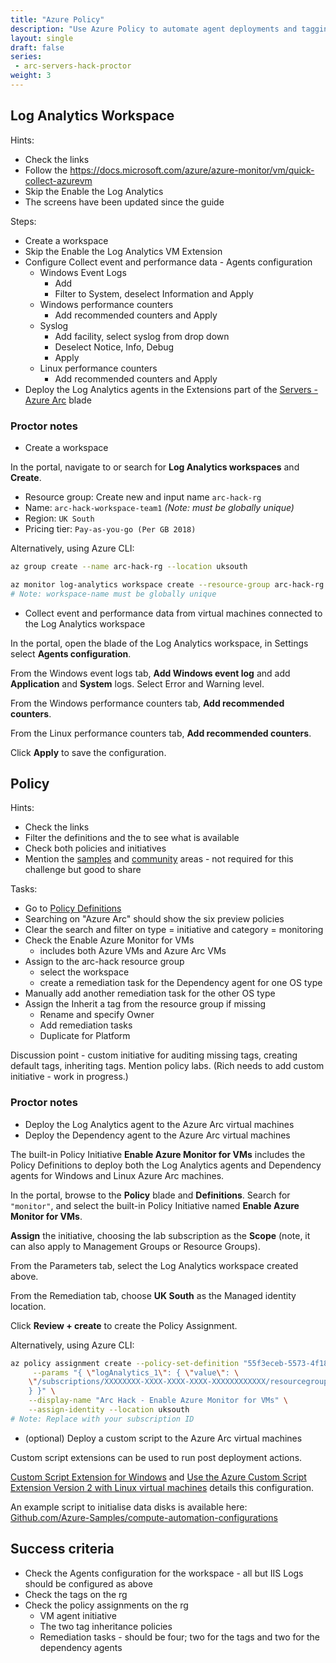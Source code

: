 ```yaml
---
title: "Azure Policy"
description: "Use Azure Policy to automate agent deployments and tagging for your Azure Arc Virtual Machines."
layout: single
draft: false
series:
 - arc-servers-hack-proctor
weight: 3
---
```


## Log Analytics Workspace

Hints:

* Check the links
* Follow the <https://docs.microsoft.com/azure/azure-monitor/vm/quick-collect-azurevm>
* Skip the Enable the Log Analytics
* The screens have been updated since the guide

Steps:

* Create a workspace
* Skip the Enable the Log Analytics VM Extension
* Configure Collect event and performance data - Agents configuration
  * Windows Event Logs
    * Add
    * Filter to System, deselect Information and Apply
  * Windows performance counters
    * Add recommended counters and Apply
  * Syslog
    * Add facility, select syslog from drop down
    * Deselect Notice, Info, Debug
    * Apply
  * Linux performance counters
    * Add recommended counters and Apply
* Deploy the Log Analytics agents in the Extensions part of the [Servers - Azure Arc](https://ms.portal.azure.com/#blade/HubsExtension/BrowseResource/resourceType/Microsoft.HybridCompute%2Fmachines) blade

### Proctor notes

* Create a workspace

In the portal, navigate to or search for **Log Analytics workspaces** and **Create**.

* Resource group: Create new and input name `arc-hack-rg`
* Name: `arc-hack-workspace-team1` *(Note: must be globally unique)*
* Region: `UK South`
* Pricing tier: `Pay-as-you-go (Per GB 2018)`

Alternatively, using Azure CLI:

```bash
az group create --name arc-hack-rg --location uksouth

az monitor log-analytics workspace create --resource-group arc-hack-rg --workspace-name arc-hack-workspace-team1
# Note: workspace-name must be globally unique
``` 

* Collect event and performance data from virtual machines connected to the Log Analytics workspace

In the portal, open the blade of the Log Analytics workspace, in Settings select **Agents configuration**.

From the Windows event logs tab, **Add Windows event log** and add **Application** and **System** logs. Select Error and Warning level.

From the Windows performance counters tab, **Add recommended counters**.

From the Linux performance counters tab, **Add recommended counters**.

Click **Apply** to save the configuration.

## Policy

Hints:

* Check the links
* Filter the definitions and the to see what is available
* Check both policies and initiatives
* Mention the [samples](https://github.com/Azure/azure-policy/tree/master/samples) and [community](https://github.com/Azure/Community-Policy/) areas - not required for this challenge but good to share

Tasks:

* Go to [Policy Definitions](https://ms.portal.azure.com/#blade/Microsoft_Azure_Policy/PolicyMenuBlade/Definitions)
* Searching on "Azure Arc" should show the six preview policies
* Clear the search and filter on type = initiative and category = monitoring
* Check the Enable Azure Monitor for VMs
  * includes both Azure VMs and Azure Arc VMs
* Assign to the arc-hack resource group
  * select the workspace
  * create a remediation task for the Dependency agent for one OS type
* Manually add another remediation task for the other OS type
* Assign the Inherit a tag from the resource group if missing
  * Rename and specify Owner
  * Add remediation tasks
  * Duplicate for Platform

Discussion point - custom initiative for auditing missing tags, creating default tags, inheriting tags. Mention policy labs. (Rich needs to add custom initiative - work in progress.)

### Proctor notes

* Deploy the Log Analytics agent to the Azure Arc virtual machines
* Deploy the Dependency agent to the Azure Arc virtual machines

The built-in Policy Initiative **Enable Azure Monitor for VMs** includes the Policy Definitions to deploy both the Log Analytics agents and Dependency agents for Windows and Linux Azure Arc machines.

In the portal, browse to the **Policy** blade and **Definitions**. Search for `"monitor"`, and select the built-in Policy Initiative named **Enable Azure Monitor for VMs**.

**Assign** the initiative, choosing the lab subscription as the **Scope** (note, it can also apply to Management Groups or Resource Groups).

From the Parameters tab, select the Log Analytics workspace created above.

From the Remediation tab, choose **UK South** as the Managed identity location.

Click **Review + create** to create the Policy Assignment.

Alternatively, using Azure CLI:

```bash
az policy assignment create --policy-set-definition "55f3eceb-5573-4f18-9695-226972c6d74a" \
     --params "{ \"logAnalytics_1\": { \"value\": \
    \"/subscriptions/XXXXXXXX-XXXX-XXXX-XXXX-XXXXXXXXXXXX/resourcegroups/arc-hack-rg/providers/microsoft.operationalinsights/workspaces/arc-hack-workspace-team1\" \
    } }" \
    --display-name "Arc Hack - Enable Azure Monitor for VMs" \
    --assign-identity --location uksouth
# Note: Replace with your subscription ID
```

* (optional) Deploy a custom script to the Azure Arc virtual machines

Custom script extensions can be used to run post deployment actions. 

[Custom Script Extension for Windows](https://docs.microsoft.com/en-us/azure/virtual-machines/extensions/custom-script-windows) and [Use the Azure Custom Script Extension Version 2 with Linux virtual machines](https://docs.microsoft.com/en-us/azure/virtual-machines/extensions/custom-script-linux) details this configuration. 

An example script to initialise data disks is available here: [Github.com/Azure-Samples/compute-automation-configurations](https://github.com/Azure-Samples/compute-automation-configurations/blob/master/prepare_vm_disks.ps1)

## Success criteria

* Check the Agents configuration for the workspace - all but IIS Logs should be configured as above
* Check the tags on the rg
* Check the policy assignments on the rg
  * VM agent initiative
  * The two tag inheritance policies
  * Remediation tasks - should be four; two for the tags and two for the dependency agents
